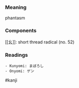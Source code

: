 ### Meaning

phantasm

### Components

[[幺]]: short thread radical (no. 52)

### Readings

```
- Kunyomi: まぼろし
- Onyomi: ゲン
```

#kanji